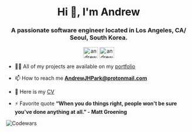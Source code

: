 <h1 align="center">Hi 👋, I'm Andrew</h1>
<h3 align="center">A passionate software engineer located in Los Angeles, CA/ Seoul, South Korea.</h3>
<p align="center">
<a href="https://twitter.com/andrewjpark_" target="blank"><img align="center" src="https://raw.githubusercontent.com/rahuldkjain/github-profile-readme-generator/master/src/images/icons/Social/twitter.svg" alt="andrewjpark_" height="30" width="40" /></a>
<a href="https://linkedin.com/in/andrew-jh-park" target="blank"><img align="center" src="https://raw.githubusercontent.com/rahuldkjain/github-profile-readme-generator/master/src/images/icons/Social/linked-in-alt.svg" alt="andrew-jh-park" height="30" width="40" /></a>
</p>

- 👨‍💻 All of my projects are available on my [portfolio](https://andrewjpark.netlify.app/)

- 📫 How to reach me **AndrewJHPark@protonmail.com**

- 📄 Here is my [CV](https://andrewjpark.netlify.app/assets/Andrew%20Park%20CV.pdf)

- ⚡ Favorite quote **“When you do things right, people won't be sure you've done anything at all.” - Matt Groening**

<!-- <h3 align="left">Connect with me:</h3> -->

<!-- <p><img align="center" src="https://github-readme-stats.vercel.app/api/top-langs?username=parkshub&show_icons=true&locale=en&layout=compact" alt="parkshub" /></p> -->

![Codewars](https://github.r2v.ch/codewars?user=parkshub)
